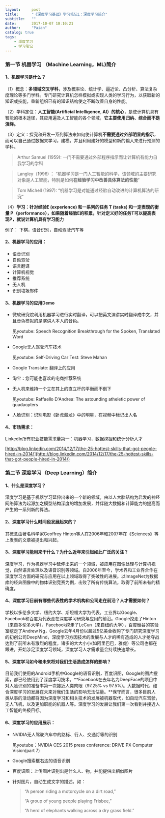 ```yaml
---
layout:     post
title:      "《深度学习基础》学习笔记1：深度学习简介"
subtitle:   ""
date:       2017-10-07 10:10:21
author:     "Paian"
catalog: true
tags:
    - 深度学习
    - 学习笔记
---
```


### 第一节 机器学习 （Machine Learning，ML)简介

#### 1、机器学习是什么？

（1）概念：**多领域交叉学科**，涉及概率论、统计学、逼近论、凸分析、算法复杂度理论等多门学科。专门研究计算机怎样模拟或实现人类的学习行为，以获取新的知识或技能，重新组织已有的知识结构使之不断改善自身的性能。

（2）学科定位：**人工智能(Artificial Intelligence, AI）的核心**，是使计算机具有智能的根本途径，其应用遍及人工智能的各个领域，**它主要使用归纳、综合而不是演绎。**

（3）定义：探究和开发一系列算法来如何使计算机**不需要通过外部明显的指示**，而可以自己通过数据来学习，建模，并且利用建好的模型和新的输入来进行预测的学科。

> Arthur Samuel (1959): 一门不需要通过外部程序指示而让计算机有能力自我学习的学科

> Langley（1996) ： “机器学习是一门人工智能的科学，该领域的主要研究对象是人工智能，特别是如何**在经验学习中改善具体算法的性能**”

> Tom Michell (1997):  “机器学习是对能通过经验自动改进的计算机算法的研究”

（4）**学习：针对经验E (experience) 和一系列的任务 T (tasks) 和一定表现的衡量 P（performance），如果随着经验E的积累，针对定义好的任务T可以提高表现P，就说计算机具有学习能力**

例子： 下棋，语音识别，自动驾驶汽车等

#### 2、机器学习的应用：

- 语音识别
- 自动驾驶
- 语言翻译
- 计算机视觉
- 推荐系统
- 无人机
- 识别垃圾邮件

#### 3、机器学习的应用Demo

- 微软研究院利用机器学习进行实时翻译，可以把英文演讲实时翻译成中文，并且音色模拟的是演讲人本人的音色。

  见youtube: Speech Recognition Breakthrough for the Spoken, Translated Word

- Google无人驾驶汽车技术

  见youtube: Self-Driving Car Test: Steve Mahan

- Google Translate: 翻译上的应用

- 淘宝：您可能也喜欢的电商推荐系统

- 无人机来维持一个立在其上的直立杆的平衡而不倒下

  见youtube: Raffaello D'Andrea: The astounding atheletic power of quadaopters

- 人脸识别：识别电影《卧虎藏龙》中的明星，在视频中标记出人名

#### 4、市场需求：

LinkedIn所有职业技能需求量第一：机器学习，数据挖掘和统计分析人才

[http://blog.linkedin.com/2014/12/17/the-25-hottest-skills-that-got-people-hired-in-2014/](http://blog.linkedin.com/2014/12/17/the-25-hottest-skills-that-got-people-hired-in-2014/)

### 第二节 深度学习（Deep Learning）简介

#### 1、什么是深度学习？

深度学习是基于机器学习延伸出来的一个新的领域，由以人大脑结构为启发的神经网络算法为起源加之模型结构深度的增加发展，并伴随大数据和计算能力的提高而产生的一系列新的算法。

#### 2、深度学习什么时间段发展起来的？

其概念由著名科学家Geoffrey Hinton等人在2006年和2007年在《Sciences》等上发表的文章被提出和兴起。

#### 3、深度学习能用来干什么？为什么近年来引起如此广泛的关注？

深度学习，作为机器学习中延伸出来的一个领域，被应用在图像处理与计算机视觉，自然语言处理以及语音识别等领域。自2006年至今，学术界和工业界合作在深度学习方面的研究与应用在以上领域取得了突破性的进展。以ImageNet为数据库的经典图像中的物体识别竞赛为例，击败了所有传统算法，取得了前所未有的精确度。

#### 4、深度学习目前有哪些代表性的学术机构和公司走在前沿？人才需要如何？

学校以多伦多大学、纽约大学、斯坦福大学为代表，工业界以Google、Facebook和百度为代表走在深度学习研究与应用的前沿。Google挖走了Hinton（来自多伦多大学），Facebook挖走了LeCun（来自纽约大学），百度硅谷的实验室挖走了Andrew Ng，Google去年4月份以超过5亿美金收购了专门研究深度学习的初创公司DeepMind，深度学习方因技术的发展与人才的稀有造成的人才抢夺战达到了前所未有激烈的程度。诸多的大大小小(如阿里巴巴，雅虎）等公司也都在跟进，开始涉足深度学习领域，深度学习人才需求量会持续快速增长。

#### 5、深度学习如今和未来将对我们生活造成怎样的影响？

目前我们使用的Android手机中Google的语音识别，百度识图，Google的图片搜索，都已经使用到了深度学习技术。**Facebook在去年名为DeepFace的项目中对人脸识别的准备率第一次接近人类肉眼（97.25% vs 97.5%)。大数据时代，结合深度学习的发展在未来对我们生活的影响无法估量。**保守而言，很多目前人类从事的活动都将因为深度学习和相关技术的发展被机器取代，如自动汽车驾驶，无人飞机，以及更加职能的机器人等。深度学习的发展让我们第一次看到并接近人工智能的终极目标。

#### 6、深度学习的应用展示：

- NVIDIA无人驾驶汽车中的路标、行人、交通灯等的识别

  见youtube：NVIDIA CES 2015 press conference: DRIVE PX Computer Vision(part 7)

- Google搜索框右边的语音识别

- 百度识图：上传图片识别出是什么人、物，并能提供出相似图片

- 针对图片，自动生成文字的描述，如：

  > “A person riding a motorcycle on a dirt road,”
  >
  > “A group of young people playing Frisbee,”
  >
  >  “A herd of elephants walking across a dry grass field.”